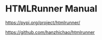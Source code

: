 # HTMLRunner Manual

<https://pypi.org/project/htmlrunner/>

<https://github.com/hanzhichao/htmlrunner>
